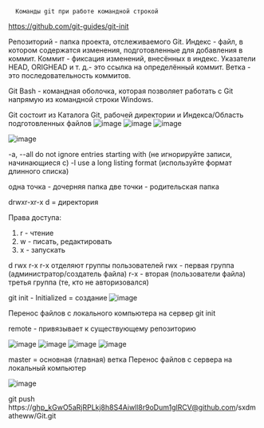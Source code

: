       Команды git при работе командной строкой

https://github.com/git-guides/git-init

Репозиторий - папка проекта, отслеживаемого Git.
Индекс - файл, в котором содержатся изменения, подготовленные для добавления в коммит.
Коммит - фиксация изменений, внесённых в индекс.
Указатели HEAD, ORIGHEAD и т. д.- это ссылка на определённый коммит.
Ветка - это последовательность коммитов.

Git Bash - командная оболочка, которая позволяет работать с Git напрямую из командной строки Windows.

Git состоит из Каталога Git, рабочей директории и Индекса/Область подготовленных файлов
![image](https://user-images.githubusercontent.com/97594112/188800642-9562b6a4-802e-4857-ac15-35f8630547ae.png)
![image](https://user-images.githubusercontent.com/97594112/188801144-7c5a52ca-a1fa-4842-95dc-08ea3b361e8f.png)
![image](https://user-images.githubusercontent.com/97594112/188805930-46c0c8b1-d97a-4867-a83e-815fa1978398.png)

![image](https://user-images.githubusercontent.com/97594112/188803787-d3928815-be49-4588-8775-25746b429fc6.png)

-a, --all                  do not ignore entries starting with (не игнорируйте записи, начинающиеся с)
-l                         use a long listing format (используйте формат длинного списка)

одна точка - дочерняя папка
две точки - родительская папка

drwxr-xr-x
d = директория

Права доступа:
1. r - чтение
2. w - писать, редактировать
3. x - запускать

d  rwx  r-x  r-x  отделяют группы пользователей
rwx - первая группа (администратор/создатель файла)
r-x - вторая (пользователи файла)
третья группа (те, кто не авторизовался)

git init - Initialized = создание
![image](https://user-images.githubusercontent.com/97594112/188810238-0d99e94e-cb7a-4ae2-b989-2651301d1ef7.png)

   Перенос файлов с локального компьютера на сервер
git init 

remote - привязывает к существующему репозиторию

![image](https://user-images.githubusercontent.com/97594112/188814233-edd31760-3dce-4dc1-8537-f45236691da1.png)
![image](https://user-images.githubusercontent.com/97594112/188816811-8879a78a-ccd1-4092-9bf2-8bc4274a0022.png)
![image](https://user-images.githubusercontent.com/97594112/188817434-e2cfa9cd-d404-45b0-8380-93b7c23b59df.png)
![image](https://user-images.githubusercontent.com/97594112/188831379-a8865ebd-ecc0-4c2e-b042-42bb2a339ac9.png)

master = основная (главная) ветка
   Перенос файлов с сервера на локальный компьютер



![image](https://user-images.githubusercontent.com/97594112/189284897-f5825562-75b4-484e-b346-f5470e23cc99.png)

git push  https://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@github.com/sxdmatheww/Git.git




   
